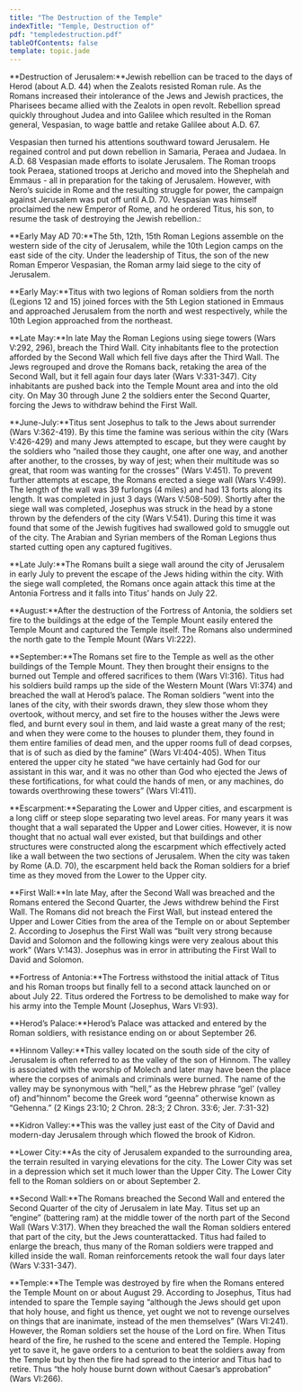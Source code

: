 ```yaml
---
title: "The Destruction of the Temple"
indexTitle: "Temple, Destruction of"
pdf: "templedestruction.pdf"
tableOfContents: false
template: topic.jade
---
```


**Destruction of Jerusalem:**Jewish rebellion can be traced to the days
of Herod (about A.D. 44) when the Zealots resisted Roman rule. As the
Romans increased their intolerance of the Jews and Jewish practices, the
Pharisees became allied with the Zealots in open revolt. Rebellion
spread quickly throughout Judea and into Galilee which resulted in the
Roman general, Vespasian, to wage battle and retake Galilee about A.D.
67.

Vespasian then turned his attentions southward toward Jerusalem. He
regained control and put down rebellion in Samaria, Peraea and Judaea.
In A.D. 68 Vespasian made efforts to isolate Jerusalem. The Roman troops
took Peraea, stationed troops at Jericho and moved into the Shephelah
and Emmaus - all in preparation for the taking of Jerusalem. However,
with Nero’s suicide in Rome and the resulting struggle for power, the
campaign against Jerusalem was put off until A.D. 70. Vespasian was
himself proclaimed the new Emperor of Rome, and he ordered Titus, his
son, to resume the task of destroying the Jewish rebellion.:

**Early May AD 70:**The 5th, 12th, 15th Roman Legions assemble on the
western side of the city of Jerusalem, while the 10th Legion camps on
the east side of the city. Under the leadership of Titus, the son of the
new Roman Emperor Vespasian, the Roman army laid siege to the city of
Jerusalem.

**Early May:**Titus with two legions of Roman soldiers from the north
(Legions 12 and 15) joined forces with the 5th Legion stationed in
Emmaus and approached Jerusalem from the north and west respectively,
while the 10th Legion approached from the northeast.

**Late May:**In late May the Roman Legions using siege towers (Wars
V:292, 296), breach the Third Wall. City inhabitants flee to the
protection afforded by the Second Wall which fell five days after the
Third Wall. The Jews regrouped and drove the Romans back, retaking the
area of the Second Wall, but it fell again four days later (Wars
V:331-347). City inhabitants are pushed back into the Temple Mount area
and into the old city. On May 30 through June 2 the soldiers enter the
Second Quarter, forcing the Jews to withdraw behind the First Wall.

**June-July:**Titus sent Josephus to talk to the Jews about surrender
(Wars V:362-419). By this time the famine was serious within the city
(Wars V:426-429) and many Jews attempted to escape, but they were caught
by the soldiers who “nailed those they caught, one after one way, and
another after another, to the crosses, by way of jest; when their
multitude was so great, that room was wanting for the crosses” (Wars
V:451). To prevent further attempts at escape, the Romans erected a
siege wall (Wars V:499). The length of the wall was 39 furlongs (4
miles) and had 13 forts along its length. It was completed in just 3
days (Wars V:508-509). Shortly after the siege wall was completed,
Josephus was struck in the head by a stone thrown by the defenders of
the city (Wars V:541). During this time it was found that some of the
Jewish fugitives had swallowed gold to smuggle out of the city. The
Arabian and Syrian members of the Roman Legions thus started cutting
open any captured fugitives.

**Late July:**The Romans built a siege wall around the city of Jerusalem
in early July to prevent the escape of the Jews hiding within the city.
With the siege wall completed, the Romans once again attack this time at
the Antonia Fortress and it falls into Titus’ hands on July 22.

**August:**After the destruction of the Fortress of Antonia, the
soldiers set fire to the buildings at the edge of the Temple Mount
easily entered the Temple Mount and captured the Temple itself. The
Romans also undermined the north gate to the Temple Mount (Wars VI:222).

**September:**The Romans set fire to the Temple as well as the other
buildings of the Temple Mount. They then brought their ensigns to the
burned out Temple and offered sacrifices to them (Wars VI:316). Titus
had his soldiers build ramps up the side of the Western Mount (Wars
VI:374) and breached the wall at Herod’s palace. The Roman soldiers
“went into the lanes of the city, with their swords drawn, they slew
those whom they overtook, without mercy, and set fire to the houses
wither the Jews were fled, and burnt every soul in them, and laid waste
a great many of the rest; and when they were come to the houses to
plunder them, they found in them entire families of dead men, and the
upper rooms full of dead corpses, that is of such as died by the famine”
(Wars VI:404-405). When Titus entered the upper city he stated “we have
certainly had God for our assistant in this war, and it was no other
than God who ejected the Jews of these fortifications, for what could
the hands of men, or any machines, do towards overthrowing these towers”
(Wars VI:411).

**Escarpment:**Separating the Lower and Upper cities, and escarpment is
a long cliff or steep slope separating two level areas. For many years
it was thought that a wall separated the Upper and Lower cities.
However, it is now thought that no actual wall ever existed, but that
buildings and other structures were constructed along the escarpment
which effectively acted like a wall between the two sections of
Jerusalem. When the city was taken by Rome (A.D. 70), the escarpment
held back the Roman soldiers for a brief time as they moved from the
Lower to the Upper city.

**First Wall:**In late May, after the Second Wall was breached and the
Romans entered the Second Quarter, the Jews withdrew behind the First
Wall. The Romans did not breach the First Wall, but instead entered the
Upper and Lower Cities from the area of the Temple on or about September
2. According to Josephus the First Wall was “built very strong because
David and Solomon and the following kings were very zealous about this
work” (Wars V:143). Josephus was in error in attributing the First Wall
to David and Solomon.

**Fortress of Antonia:**The Fortress withstood the initial attack of
Titus and his Roman troops but finally fell to a second attack launched
on or about July 22. Titus ordered the Fortress to be demolished to make
way for his army into the Temple Mount (Josephus, Wars VI:93).

**Herod’s Palace:**Herod’s Palace was attacked and entered by the Roman
soldiers, with resistance ending on or about September 26.

**Hinnom Valley:**This valley located on the south side of the city of
Jerusalem is often referred to as the valley of the son of Hinnom. The
valley is associated with the worship of Molech and later may have been
the place where the corpses of animals and criminals were burned. The
name of the valley may be synonymous with “hell,” as the Hebrew phrase
“gel’ (valley of) and”hinnom" become the Greek word “geenna” otherwise
known as “Gehenna.” (2 Kings 23:10; 2 Chron. 28:3; 2 Chron. 33:6; Jer.
7:31-32)

**Kidron Valley:**This was the valley just east of the City of David and
modern-day Jerusalem through which flowed the brook of Kidron.

**Lower City:**As the city of Jerusalem expanded to the surrounding
area, the terrain resulted in varying elevations for the city. The Lower
City was set in a depression which set it much lower than the Upper
City. The Lower City fell to the Roman soldiers on or about September 2.

**Second Wall:**The Romans breached the Second Wall and entered the
Second Quarter of the city of Jerusalem in late May. Titus set up an
“engine” (battering ram) at the middle tower of the north part of the
Second Wall (Wars V:317). When they breached the wall the Roman soldiers
entered that part of the city, but the Jews counterattacked. Titus had
failed to enlarge the breach, thus many of the Roman soldiers were
trapped and killed inside the wall. Roman reinforcements retook the wall
four days later (Wars V:331-347).

**Temple:**The Temple was destroyed by fire when the Romans entered the
Temple Mount on or about August 29. According to Josephus, Titus had
intended to spare the Temple saying “although the Jews should get upon
that holy house, and fight us thence, yet ought we not to revenge
ourselves on things that are inanimate, instead of the men themselves”
(Wars VI:241). However, the Roman soldiers set the house of the Lord on
fire. When Titus heard of the fire, he rushed to the scene and entered
the Temple. Hoping yet to save it, he gave orders to a centurion to beat
the soldiers away from the Temple but by then the fire had spread to the
interior and Titus had to retire. Thus “the holy house burnt down
without Caesar’s approbation” (Wars VI:266).

